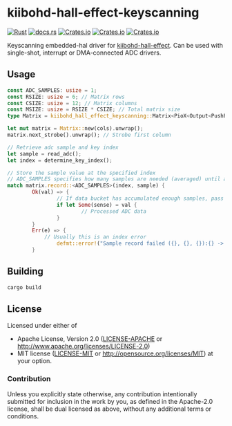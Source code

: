 # kiibohd-hall-effect-keyscanning

[![Rust](https://github.com/kiibohd/kiibohd-core/actions/workflows/rust.yml/badge.svg)](https://github.com/kiibohd/kiibohd-core/actions/workflows/rust.yml)
[![docs.rs](https://docs.rs/kiibohd-hall-effect-keyscanning/badge.svg)](https://docs.rs/kiibohd-hall-effect-keyscanning)
[![Crates.io](https://img.shields.io/crates/v/kiibohd-hall-effect-keyscanning.svg)](https://crates.io/crates/kiibohd-hall-effect-keyscanning)
[![Crates.io](https://img.shields.io/crates/l/kiibohd-hall-effect-keyscanning.svg)](https://crates.io/crates/kiibohd-hall-effect-keyscanning)
[![Crates.io](https://img.shields.io/crates/d/kiibohd-hall-effect-keyscanning.svg)](https://crates.io/crates/kiibohd-hall-effect-keyscanning)

Keyscanning embedded-hal driver for [kiibohd-hall-effect](../kiibohd-hall-effect).
Can be used with single-shot, interrupt or DMA-connected ADC drivers.

## Usage

```rust
const ADC_SAMPLES: usize = 1;
const RSIZE: usize = 6; // Matrix rows
const CSIZE: usize = 12; // Matrix columns
const MSIZE: usize = RSIZE * CSIZE; // Total matrix size
type Matrix = kiibohd_hall_effect_keyscanning::Matrix<PioX<Output<PushPull>>, CSIZE, MSIZE>;

let mut matrix = Matrix::new(cols).unwrap();
matrix.next_strobe().unwrap(); // Strobe first column

// Retrieve adc sample and key index
let sample = read_adc();
let index = determine_key_index();

// Store the sample value at the specified index
// ADC_SAMPLES specifies how many samples are needed (averaged) until a processed sense value is returned
match matrix.record::<ADC_SAMPLES>(index, sample) {
		Ok(val) => {
				// If data bucket has accumulated enough samples, pass to the next stage
				if let Some(sense) = val {
						// Processed ADC data
				}
		}
		Err(e) => {
		    // Usually this is an index error
				defmt::error!("Sample record failed ({}, {}, {}):{} -> {}", i, strobe, index, sample, e);
		}

```

## Building

```bash
cargo build
```

## License

Licensed under either of
 * Apache License, Version 2.0 ([LICENSE-APACHE](LICENSE-APACHE) or http://www.apache.org/licenses/LICENSE-2.0)
 * MIT license ([LICENSE-MIT](LICENSE-MIT) or http://opensource.org/licenses/MIT)
at your option.

### Contribution

Unless you explicitly state otherwise, any contribution intentionally submitted
for inclusion in the work by you, as defined in the Apache-2.0 license, shall be dual licensed as above, without any
additional terms or conditions.

